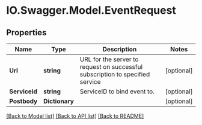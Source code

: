 # IO.Swagger.Model.EventRequest
## Properties

Name | Type | Description | Notes
------------ | ------------- | ------------- | -------------
**Url** | **string** | URL for the server to request on successful subscription to specified service | [optional] 
**Serviceid** | **string** | ServiceID to bind event to. | [optional] 
**Postbody** | **Dictionary** |  | [optional] 

[[Back to Model list]](../README.md#documentation-for-models) [[Back to API list]](../README.md#documentation-for-api-endpoints) [[Back to README]](../README.md)

